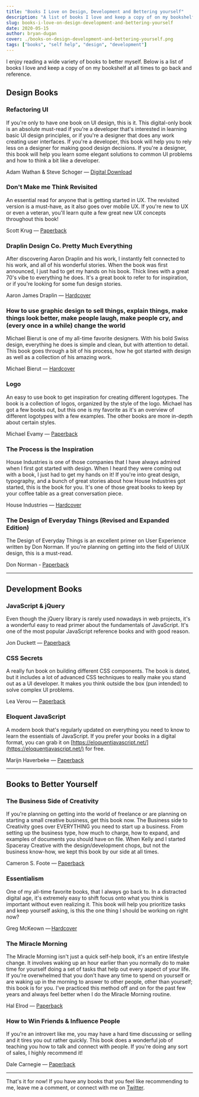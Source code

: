 ```yaml
---
title: "Books I Love on Design, Development and Bettering yourself"
description: "A list of books I love and keep a copy of on my bookshelf at all times to go back and reference."
slug: books-i-love-on-design-development-and-bettering-yourself
date: 2020-05-15
author: bryan-dugan
cover: ./books-on-design-development-and-bettering-yourself.png
tags: ["books", "self help", "design", "development"]
---
```


I enjoy reading a wide variety of books to better myself. Below is a list of books I love and keep a copy of on my bookshelf at all times to go back and reference.

## Design Books

### Refactoring UI

If you're only to have one book on UI design, this is it. This digital-only book is an absolute must-read if you're a developer that's interested in learning basic UI design principles, or if you're a designer that does any work creating user interfaces. If you're a developer, this book will help you to rely less on a designer for making good design decisions. If you're a designer, this book will help you learn some elegant solutions to common UI problems and how to think a bit like a developer.

Adam Wathan & Steve Schoger — [Digital Download](https://refactoringui.com/book/)

### Don't Make me Think Revisited

An essential read for anyone that is getting started in UX. The revisited version is a must-have, as it also goes over mobile UX. If you're new to UX or even a veteran, you'll learn quite a few great new UX concepts throughout this book!

Scott Krug — [Paperback](https://amzn.to/3gi39ri)

### Draplin Design Co. Pretty Much Everything

After discovering Aaron Draplin and his work, I instantly felt connected to his work, and all of his wonderful stories. When the book was first announced, I just had to get my hands on his book. Thick lines with a great 70's vibe to everything he does. It's a great book to refer to for inspiration, or if you're looking for some fun design stories.

Aaron James Draplin — [Hardcover](https://amzn.to/3cZsaWl)

### How to use graphic design to sell things, explain things, make things look better, make people laugh, make people cry, and (every once in a while) change the world

Michael Bierut is one of my all-time favorite designers. With his bold Swiss design, everything he does is simple and clean, but with attention to detail. This book goes through a bit of his process, how he got started with design as well as a collection of his amazing work.

Michael Bierut — [Hardcover](https://amzn.to/2zpA0ty)

### Logo

An easy to use book to get inspiration for creating different logotypes. The book is a collection of logos, organized by the style of the logo. Michael has got a few books out, but this one is my favorite as it's an overview of different logotypes with a few examples. The other books are more in-depth about certain styles.

Michael Evamy — [Paperback](https://amzn.to/3c1Dqjq)

### The Process is the Inspiration

House Industries is one of those companies that I have always admired when I first got started with design. When I heard they were coming out with a book, I just had to get my hands on it! If you're into great design, typography, and a bunch of great stories about how House Industries got started, this is the book for you. It's one of those great books to keep by your coffee table as a great conversation piece.

House Industries — [Hardcover](https://amzn.to/2LY4x4x)

### The Design of Everyday Things (Revised and Expanded Edition)

The Design of Everyday Things is an excellent primer on User Experience written by Don Norman. If you're planning on getting into the field of UI/UX design, this is a must-read.

Don Norman - [Paperback](https://www.amazon.com/Design-Everyday-Things-Revised-Expanded/dp/0465050654)

---

## Development Books

### JavaScript & jQuery

Even though the jQuery library is rarely used nowadays in web projects, it's a wonderful easy to read primer about the fundamentals of JavaScript. It's one of the most popular JavaScript reference books and with good reason.

Jon Duckett — [Paperback](https://amzn.to/2TAogLO)

### CSS Secrets

A really fun book on building different CSS components. The book is dated, but it includes a lot of advanced CSS techniques to really make you stand out as a UI developer. It makes you think outside the box (pun intended) to solve complex UI problems.

Lea Verou — [Paperback](https://amzn.to/2zi5q5l)

### Eloquent JavaScript

A modern book that's regularly updated on everything you need to know to learn the essentials of JavaScript. If you prefer your books in a digital format, you can grab it on [https://eloquentjavascript.net/](https://eloquentjavascript.net/) for free.

Marijn Haverbeke — [Paperback](https://amzn.to/2zgIxzb)

---

## Books to Better Yourself

### The Business Side of Creativity

If you're planning on getting into the world of freelance or are planning on starting a small creative business, get this book now. The Business side to Creativity goes over EVERYTHING you need to start up a business. From setting up the business type, how much to charge, how to expand, and examples of documents you should have on file. When Kelly and I started Spaceray Creative with the design/development chops, but not the business know-how, we kept this book by our side at all times.

Cameron S. Foote — [Paperback](https://amzn.to/2ztWXMd)

### Essentialism

One of my all-time favorite books, that I always go back to. In a distracted digital age, it's extremely easy to shift focus onto what you think is important without even realizing it. This book will help you prioritize tasks and keep yourself asking, is this the one thing I should be working on right now?

Greg McKeown — [Hardcover](https://amzn.to/2XpHu87)

### The Miracle Morning

The Miracle Morning isn't just a quick self-help book, it's an entire lifestyle change. It involves waking up an hour earlier than you normally do to make time for yourself doing a set of tasks that help out every aspect of your life. If you're overwhelmed that you don't have any time to spend on yourself or are waking up in the morning to answer to other people, other than yourself; this book is for you. I've practiced this method off and on for the past few years and always feel better when I do the Miracle Morning routine.

Hal Elrod — [Paperback](https://amzn.to/2XpT9nf)

### How to Win Friends & Influence People

If you're an introvert like me, you may have a hard time discussing or selling and it tires you out rather quickly. This book does a wonderful job of teaching you how to talk and connect with people. If you're doing any sort of sales, I highly recommend it!

Dale Carnegie — [Paperback](https://amzn.to/2M1qBLn)

---

That's it for now! If you have any books that you feel like recommending to me, leave me a comment, or connect with me on [Twitter](https://twitter.com/bryandugan).
